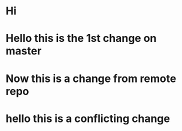 # Hi

# Hello this is the 1st change on master

# Now this is a change from remote repo

# hello this is a conflicting change
